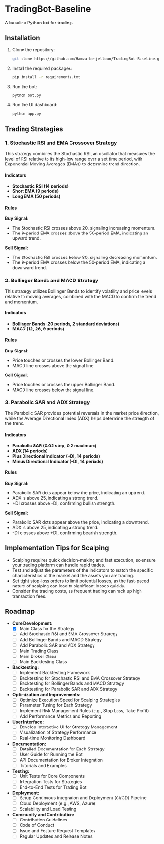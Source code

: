 # TradingBot-Baseline

A baseline Python bot for trading.

## Installation

1. Clone the repository:
   ```bash
   git clone https://github.com/Hamza-benjelloun/TradingBot-Baseline.git
   ```
2. Install the required packages:
   ```bash
   pip install -r requirements.txt
   ```
3. Run the bot:
   ```bash
   python bot.py
   ```
4. Run the UI dashboard:
   ```bash
   python app.py
   ```

## Trading Strategies

### 1. Stochastic RSI and EMA Crossover Strategy

This strategy combines the Stochastic RSI, an oscillator that measures the level of RSI relative to its high-low range over a set time period, with Exponential Moving Averages (EMAs) to determine trend direction.

#### Indicators

- **Stochastic RSI (14 periods)**
- **Short EMA (9 periods)**
- **Long EMA (50 periods)**

#### Rules

**Buy Signal:**

- The Stochastic RSI crosses above 20, signaling increasing momentum.
- The 9-period EMA crosses above the 50-period EMA, indicating an upward trend.

**Sell Signal:**

- The Stochastic RSI crosses below 80, signaling decreasing momentum.
- The 9-period EMA crosses below the 50-period EMA, indicating a downward trend.

### 2. Bollinger Bands and MACD Strategy

This strategy utilizes Bollinger Bands to identify volatility and price levels relative to moving averages, combined with the MACD to confirm the trend and momentum.

#### Indicators

- **Bollinger Bands (20 periods, 2 standard deviations)**
- **MACD (12, 26, 9 periods)**

#### Rules

**Buy Signal:**

- Price touches or crosses the lower Bollinger Band.
- MACD line crosses above the signal line.

**Sell Signal:**

- Price touches or crosses the upper Bollinger Band.
- MACD line crosses below the signal line.

### 3. Parabolic SAR and ADX Strategy

The Parabolic SAR provides potential reversals in the market price direction, while the Average Directional Index (ADX) helps determine the strength of the trend.

#### Indicators

- **Parabolic SAR (0.02 step, 0.2 maximum)**
- **ADX (14 periods)**
- **Plus Directional Indicator (+DI, 14 periods)**
- **Minus Directional Indicator (-DI, 14 periods)**

#### Rules

**Buy Signal:**

- Parabolic SAR dots appear below the price, indicating an uptrend.
- ADX is above 25, indicating a strong trend.
- +DI crosses above -DI, confirming bullish strength.

**Sell Signal:**

- Parabolic SAR dots appear above the price, indicating a downtrend.
- ADX is above 25, indicating a strong trend.
- -DI crosses above +DI, confirming bearish strength.

## Implementation Tips for Scalping

- Scalping requires quick decision-making and fast execution, so ensure your trading platform can handle rapid trades.
- Test and adjust the parameters of the indicators to match the specific characteristics of the market and the assets you are trading.
- Set tight stop-loss orders to limit potential losses, as the fast-paced nature of scalping can lead to significant losses quickly.
- Consider the trading costs, as frequent trading can rack up high transaction fees.

## Roadmap

- **Core Development:**
  - [x] Main Class for the Strategy
  - [ ] Add Stochastic RSI and EMA Crossover Strategy
  - [ ] Add Bollinger Bands and MACD Strategy
  - [ ] Add Parabolic SAR and ADX Strategy
  - [ ] Main Trading Class
  - [ ] Main Broker Class
  - [ ] Main Backtesting Class

- **Backtesting:**
  - [ ] Implement Backtesting Framework
  - [ ] Backtesting for Stochastic RSI and EMA Crossover Strategy
  - [ ] Backtesting for Bollinger Bands and MACD Strategy
  - [ ] Backtesting for Parabolic SAR and ADX Strategy

- **Optimization and Improvements:**
  - [ ] Optimize Execution Speed for Scalping Strategies
  - [ ] Parameter Tuning for Each Strategy
  - [ ] Implement Risk Management Rules (e.g., Stop Loss, Take Profit)
  - [ ] Add Performance Metrics and Reporting

- **User Interface:**
  - [ ] Develop Interactive UI for Strategy Management
  - [ ] Visualization of Strategy Performance
  - [ ] Real-time Monitoring Dashboard

- **Documentation:**
  - [ ] Detailed Documentation for Each Strategy
  - [ ] User Guide for Running the Bot
  - [ ] API Documentation for Broker Integration
  - [ ] Tutorials and Examples

- **Testing:**
  - [ ] Unit Tests for Core Components
  - [ ] Integration Tests for Strategies
  - [ ] End-to-End Tests for Trading Bot

- **Deployment:**
  - [ ] Setup Continuous Integration and Deployment (CI/CD) Pipeline
  - [ ] Cloud Deployment (e.g., AWS, Azure)
  - [ ] Scalability and Load Testing

- **Community and Contribution:**
  - [ ] Contribution Guidelines
  - [ ] Code of Conduct
  - [ ] Issue and Feature Request Templates
  - [ ] Regular Updates and Release Notes
